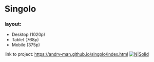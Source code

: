 # Singolo
### layout:
* Desktop (1020p)
* Tablet (768p)
* Mobile (375p)

link to project: https://andry-man.github.io/singolo/index.html
[![N|Solid](https://raw.githubusercontent.com/rolling-scopes-school/tasks/master/tasks/markups/level-2/singolo/singolo.jpg)](#)
